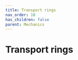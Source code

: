 ```yaml
---
title: Transport rings
nav_order: 10
has_children: false
parent: Mechanics
---
```


# Transport rings